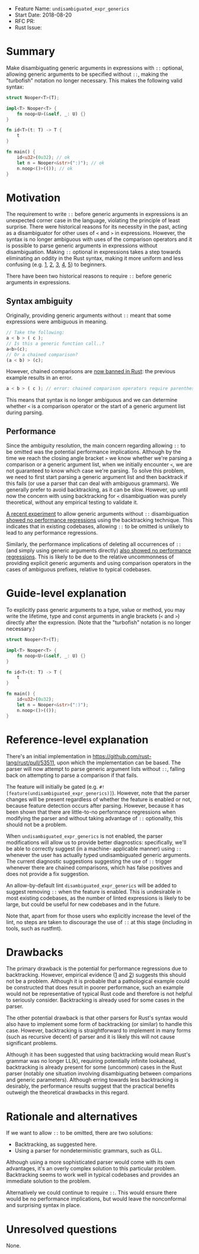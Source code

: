 - Feature Name: `undisambiguated_expr_generics`
- Start Date: 2018-08-20
- RFC PR:
- Rust Issue:

# Summary
[summary]: #summary

Make disambiguating generic arguments in expressions with `::` optional, allowing generic arguments
to be specified without `::`, making the "turbofish" notation no longer necessary.
This makes the following valid syntax:

```rust
struct Nooper<T>(T);

impl<T> Nooper<T> {
    fn noop<U>(&self, _: U) {}
}

fn id<T>(t: T) -> T {
    t
}

fn main() {
    id<u32>(0u32); // ok
    let n = Nooper<&str>(":)"); // ok
    n.noop<()>(()); // ok
}
```

# Motivation
[motivation]: #motivation

The requirement to write `::` before generic arguments in expressions is an unexpected corner case
in the language, violating the principle of least surprise. There were historical reasons for its
necessity in the past, acting as a disambiguator for other uses of `<` and `>` in expressions.
However, the syntax is no longer ambiguous with uses of the comparison operators and it is possible
to parse generic arguments in expressions without disambiguation. Making `::` optional in
expressions takes a step towards eliminating an oddity in the Rust syntax, making it more uniform
and less confusing (e.g.
[1](https://users.rust-lang.org/t/why-cant-i-specify-type-parameters-directly-after-the-type/2365),
[2](https://users.rust-lang.org/t/type-parameter-syntax-when-defining-vs-calling-functions/15037),
[3](https://github.com/rust-lang/book/issues/385),
[4](https://www.reddit.com/r/rust/comments/73pm5e/whats_the_rationale_behind_for_type_parameters/),
[5](https://matematikaadit.github.io/posts/rust-turbofish.html)) to beginners.

There have been two historical reasons to require `::` before generic arguments in expressions.

## Syntax ambiguity
Originally, providing generic arguments without `::` meant that some expressions were ambiguous in
meaning.

```rust
// Take the following:
a < b > ( c );
// Is this a generic function call..?
a<b>(c);
// Or a chained comparison?
(a < b) > (c);
```

However, chained comparisons are [now banned in Rust](https://github.com/rust-lang/rfcs/pull/558):
the previous example results in an error.

```rust
a < b > ( c ); // error: chained comparison operators require parentheses
```

This means that syntax is no longer ambiguous and we can determine whether `<` is a comparison
operator or the start of a generic argument list during parsing.

## Performance
Since the ambiguity resolution, the main concern regarding allowing `::` to be omitted was the
potential performance implications. Although by the time we reach the closing angle bracket `>` we
know whether we're parsing a comparison or a generic argument list, when we initially encounter `<`,
we are not guaranteed to know which case we're parsing. To solve this problem, we need to
first start parsing a generic argument list and then backtrack if this fails (or use a parser that
can deal with ambiguous grammars). We generally prefer to avoid backtracking, as it can be slow.
However, up until now the concern with using backtracking for `<` disambiguation was purely
theoretical, without any empirical testing to validate it.

[A recent experiment](https://github.com/rust-lang/rust/pull/53511) to allow generic arguments
without `::` disambiguation [showed no performance regressions](https://github.com/rust-lang/rust/pull/53511#issuecomment-414172984)
using the backtracking technique. This indicates that in existing codebases, allowing `::` to be
omitted is unlikely to lead to any performance regressions.

Similarly, the performance implications of deleting all occurrences of `::` (and simply using
generic arguments directly)
[also showed no performance regressions](https://github.com/rust-lang/rust/pull/53511#issuecomment-414360849).
This is likely to be due to the relative uncommonness of providing explicit generic arguments and
using comparison operators in the cases of ambiguous prefixes, relative to typical codebases.

# Guide-level explanation
[guide-level-explanation]: #guide-level-explanation

To explicitly pass generic arguments to a type, value or method, you may write the lifetime, type
and const arguments in angle brackets (`<` and `>`) directly after the expression. (Note that the "turbofish" notation is no longer necessary.)

```rust
struct Nooper<T>(T);

impl<T> Nooper<T> {
    fn noop<U>(&self, _: U) {}
}

fn id<T>(t: T) -> T {
    t
}

fn main() {
    id<u32>(0u32);
    let n = Nooper<&str>(":)");
    n.noop<()>(());
}
```

# Reference-level explanation
[reference-level-explanation]: #reference-level-explanation

There's an initial implementation in https://github.com/rust-lang/rust/pull/53511, upon which the
implementation can be based. The parser will now attempt to parse generic argument lists without
`::`, falling back on attempting to parse a comparison if that fails.

The feature will initially be gated (e.g. `#![feature(undisambiguated_expr_generics)]`). However,
note that the parser changes will be present regardless of whether the feature is enabled or not,
because feature detection occurs after parsing. However, because it has been shown that there are
little-to-no performance regressions when modifying the parser and without taking advantage of `::`
optionality, this should not be a problem.

When `undisambiguated_expr_generics` is not enabled, the parser modifications will allow us to
provide better diagnostics: specifically, we'll be able to correctly suggest (in a machine-
applicable manner) using `::` whenever the user has actually typed undisambiguated generic
arguments. The current diagnostic suggestions suggesting the use of `::` trigger whenever there are
chained comparisons, which has false positives and does not provide a fix suggestion.

An allow-by-default lint `disambiguated_expr_generics` will be added to suggest removing `::` when
the feature is enabled. This is undesirable in most existing codebases, as the number of
linted expressions is likely to be large, but could be useful for new codebases and in the future.

Note that, apart from for those users who explicitly increase the level of the lint, no steps are
taken to discourage the use of `::` at this stage (including in tools, such as rustfmt).

# Drawbacks
[drawbacks]: #drawbacks

The primary drawback is the potential for performance regressions due to backtracking. However,
empirical evidence ([1](https://github.com/rust-lang/rust/pull/53511#issuecomment-414172984) and
[2](https://github.com/rust-lang/rust/pull/53511#issuecomment-414360849)) suggests this should not
be a problem. Although it is probable that a pathological example could be constructed that does
result in poorer performance, such an example would not be representative of typical Rust code and
therefore is not helpful to seriously consider. Backtracking is already used for some cases in the
parser.

The other potential drawback is that other parsers for Rust's syntax would also have to implement
some form of backtracking (or similar) to handle this case. However, backtracking is straightforward
to implement in many forms (such as recursive decent) of parser and it is likely this will not cause
significant problems.

Although it has been suggested that using backtracking would mean Rust's grammar was no longer
LL(k), requiring potentially infinite lookahead, backtracking is already present for some (uncommon)
cases in the Rust parser (notably one situation involving disambiguating between comparions and
generic parameters). Although erring towards less backtracking is desirably, the performance
results suggest that the practical benefits outweigh the theoretical drawbacks in this
regard.

# Rationale and alternatives
[rationale-and-alternatives]: #rationale-and-alternatives

If we want to allow `::` to be omitted, there are two solutions:
- Backtracking, as suggested here.
- Using a parser for nondeterministic grammars, such as GLL.

Although using a more sophisticated parser would come with its own advantages, it's an overly
complex solution to this particular problem. Backtracking seems to work well in typical codebases
and provides an immediate solution to the problem.

Alternatively we could continue to require `::`. This would ensure there would be no performance
implications, but would leave the nonconformal and surprising syntax in place.

# Unresolved questions
[unresolved-questions]: #unresolved-questions

None.

